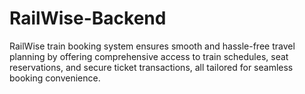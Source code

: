 # RailWise-Backend
RailWise train booking system ensures smooth and hassle-free travel planning by offering comprehensive access to train schedules, seat reservations, and secure ticket transactions, all tailored for seamless booking convenience.
